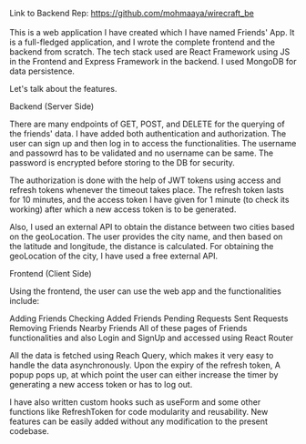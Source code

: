 Link to Backend Rep: https://github.com/mohmaaya/wirecraft_be
<br>
<br>
This is a web application I have created which I have named Friends' App. It is a full-fledged application, and I wrote the complete frontend and the backend from scratch. The tech stack used are React Framework using JS in the Frontend and Express Framework in the backend. I used MongoDB for data persistence.

Let's talk about the features.

Backend (Server Side)

There are many endpoints of GET, POST, and DELETE for the querying of the friends' data. I have added both authentication and authorization. The user can sign up and then log in to access the functionalities. The username and passowrd has to be validated and no username can be same. The password is encrypted before storing to the DB for security.

The authorization is done with the help of JWT tokens using access and refresh tokens whenever the timeout takes place. The refresh token lasts for 10 minutes, and the access token I have given for 1 minute (to check its working) after which a new access token is to be generated.

Also, I used an external API to obtain the distance between two cities based on the geoLocation. The user provides the city name, and then based on the latitude and longitude, the distance is calculated. For obtaining the geoLocation of the city, I have used a free external API.

Frontend (Client Side)

Using the frontend, the user can use the web app and the functionalities include:

Adding Friends
Checking Added Friends
Pending Requests
Sent Requests
Removing Friends
Nearby Friends
All of these pages of Friends functionalities and also Login and SignUp and accessed using React Router

All the data is fetched using Reach Query, which makes it very easy to handle the data asynchronously. Upon the expiry of the refresh token, A popup pops up, at which point the user can either increase the timer by generating a new access token or has to log out.

I have also written custom hooks such as useForm and some other functions like RefreshToken for code modularity and reusability. New features can be easily added without any modification to the present codebase.
